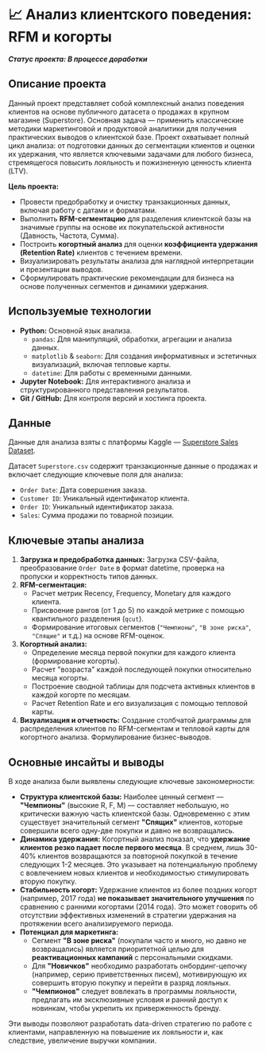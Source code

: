# 📈 Анализ клиентского поведения: RFM и когорты

***Статус проекта: В процессе доработки***

## Описание проекта

Данный проект представляет собой комплексный анализ поведения клиентов на основе публичного датасета о продажах в крупном магазине (Superstore). Основная задача — применить классические методики маркетинговой и продуктовой аналитики для получения практических выводов о клиентской базе. Проект охватывает полный цикл анализа: от подготовки данных до сегментации клиентов и оценки их удержания, что является ключевыми задачами для любого бизнеса, стремящегося повысить лояльность и пожизненную ценность клиента (LTV).

**Цель проекта:**
*   Провести предобработку и очистку транзакционных данных, включая работу с датами и форматами.
*   Выполнить **RFM-сегментацию** для разделения клиентской базы на значимые группы на основе их покупательской активности (Давность, Частота, Сумма).
*   Построить **когортный анализ** для оценки **коэффициента удержания (Retention Rate)** клиентов с течением времени.
*   Визуализировать результаты анализа для наглядной интерпретации и презентации выводов.
*   Сформулировать практические рекомендации для бизнеса на основе полученных сегментов и динамики удержания.

## Используемые технологии

*   **Python:** Основной язык анализа.
    *   `pandas`: Для манипуляций, обработки, агрегации и анализа данных.
    *   `matplotlib` & `seaborn`: Для создания информативных и эстетичных визуализаций, включая тепловые карты.
    *   `datetime`: Для работы с временными данными.
*   **Jupyter Notebook:** Для интерактивного анализа и структурированного представления результатов.
*   **Git / GitHub:** Для контроля версий и хостинга проекта.

## Данные

Данные для анализа взяты с платформы Kaggle — [Superstore Sales Dataset](https://www.kaggle.com/datasets/juhi1994/superstore).

Датасет `Superstore.csv` содержит транзакционные данные о продажах и включает следующие ключевые поля для анализа:
*   `Order Date`: Дата совершения заказа.
*   `Customer ID`: Уникальный идентификатор клиента.
*   `Order ID`: Уникальный идентификатор заказа.
*   `Sales`: Сумма продажи по товарной позиции.

## Ключевые этапы анализа

1.  **Загрузка и предобработка данных:** Загрузка CSV-файла, преобразование `Order Date` в формат datetime, проверка на пропуски и корректность типов данных.
2.  **RFM-сегментация:**
    *   Расчет метрик Recency, Frequency, Monetary для каждого клиента.
    *   Присвоение рангов (от 1 до 5) по каждой метрике с помощью квантильного разделения (`qcut`).
    *   Формирование итоговых сегментов (`"Чемпионы"`, `"В зоне риска"`, `"Спящие"` и т.д.) на основе RFM-оценок.
3.  **Когортный анализ:**
    *   Определение месяца первой покупки для каждого клиента (формирование когорты).
    *   Расчет "возраста" каждой последующей покупки относительно месяца когорты.
    *   Построение сводной таблицы для подсчета активных клиентов в каждой когорте по месяцам.
    *   Расчет Retention Rate и его визуализация с помощью тепловой карты.
4.  **Визуализация и отчетность:** Создание столбчатой диаграммы для распределения клиентов по RFM-сегментам и тепловой карты для когортного анализа. Формулирование бизнес-выводов.

## Основные инсайты и выводы

В ходе анализа были выявлены следующие ключевые закономерности:

*   **Структура клиентской базы:** Наиболее ценный сегмент — **"Чемпионы"** (высокие R, F, M) — составляет небольшую, но критически важную часть клиентской базы. Одновременно с этим существует значительный сегмент **"Спящих"** клиентов, которые совершили всего одну-две покупки и давно не возвращались.
*   **Динамика удержания:** Когортный анализ показал, что **удержание клиентов резко падает после первого месяца**. В среднем, лишь 30-40% клиентов возвращаются за повторной покупкой в течение следующих 1-2 месяцев. Это указывает на потенциальную проблему с вовлечением новых клиентов и необходимостью стимулировать вторую покупку.
*   **Стабильность когорт:** Удержание клиентов из более поздних когорт (например, 2017 года) **не показывает значительного улучшения** по сравнению с ранними когортами (2014 года). Это может говорить об отсутствии эффективных изменений в стратегии удержания на протяжении всего анализируемого периода.
*   **Потенциал для маркетинга:**
    *   Сегмент **"В зоне риска"** (покупали часто и много, но давно не возвращались) является приоритетной целью для **реактивационных кампаний** с персональными скидками.
    *   Для **"Новичков"** необходимо разработать онбординг-цепочку (например, серию приветственных писем), мотивирующую их совершить вторую покупку и перейти в разряд лояльных.
    *   **"Чемпионов"** следует вовлекать в программы лояльности, предлагать им эксклюзивные условия и ранний доступ к новинкам, чтобы укрепить их приверженность бренду.

Эти выводы позволяют разработать data-driven стратегию по работе с клиентами, направленную на повышение их лояльности и, как следствие, увеличение выручки компании.
